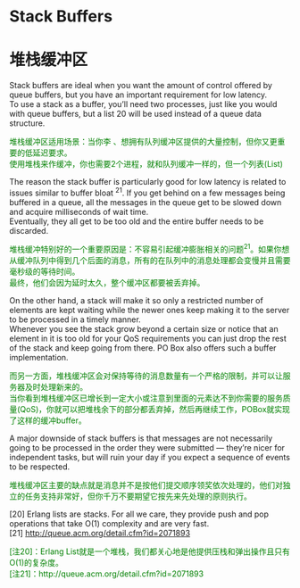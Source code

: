 # Stack Buffers
# 堆栈缓冲区
Stack buffers are ideal when you want the amount of control offered by queue buffers, but you have an important requirement for low latency.<br>
To use a stack as a buffer, you’ll need two processes, just like you would with queue buffers, but a list 20 will be used instead of a queue data structure.
<p></p> <font color="green">
堆栈缓冲区适用场景：当你李 、想拥有队列缓冲区提供的大量控制，但你又更重要的低延迟要求。<br>
使用堆栈来作缓冲，你也需要2个进程，就和队列缓冲一样的，但一个列表(List)
</font> <p></p>
The reason the stack buffer is particularly good for low latency is related to issues similar to buffer bloat <sup>21</sup>. If you get behind on a few messages being buffered in a queue, all the messages in the queue get to be slowed down and acquire milliseconds of wait time.<br>
Eventually, they all get to be too old and the entire buffer needs to be discarded.
<p></p> <font color="green">
堆栈缓冲特别好的一个重要原因是：不容易引起缓冲膨胀相关的问题<sup>21</sup>。如果你想从缓冲队列中得到几个后面的消息，所有的在队列中的消息处理都会变慢并且需要毫秒级的等待时间。<br>
最终，他们会因为延时太久，整个缓冲区都要被丢弃掉。
</font> <p></p>

On the other hand, a stack will make it so only a restricted number of elements are kept waiting while the newer ones keep making it to the server to be processed in a timely manner.<br>
Whenever you see the stack grow beyond a certain size or notice that an element in it is too old for your QoS requirements you can just drop the rest of the stack and keep going from there. PO Box also offers such a buffer implementation.
<p></p> <font color="green">
而另一方面，堆栈缓冲区会对保持等待的消息数量有一个严格的限制，并可以让服务器及时处理新来的。<br>
当你看到堆栈缓冲区已增长到一定大小或注意到里面的元素达不到你需要的服务质量(QoS)，你就可以把堆栈余下的部分都丢弃掉，然后再继续工作，POBox就实现了这样的缓冲buffer。
</font> <p></p>

A major downside of stack buffers is that messages are not necessarily going to be processed in the order they were submitted — they’re nicer for independent tasks, but will ruin your day if you expect a sequence of events to be respected.
<p></p> <font color="green">
堆栈缓冲区主要的缺点就是消息并不是按他们提交顺序领奖依次处理的，他们对独立的任务支持非常好，但你千万不要期望它按先来先处理的原则执行。
</font> <p></p>

[20] Erlang lists are stacks. For all we care, they provide push and pop operations that take O(1) complexity and are very fast.<br>
[21] http://queue.acm.org/detail.cfm?id=2071893

<p></p> <font color="green">
[注20]：Erlang List就是一个堆栈，我们都关心地是他提供压栈和弹出操作且只有O(1)的复杂度。<br>
[注21]：http://queue.acm.org/detail.cfm?id=2071893
</font> <p></p>
